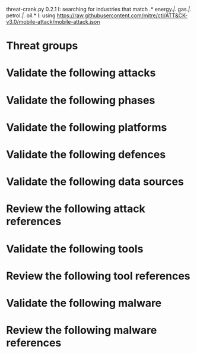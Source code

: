 threat-crank.py 0.2.1
I: searching for industries that match .* energy.*|.* gas.*|.* petrol.*|.* oil.*
I: using https://raw.githubusercontent.com/mitre/cti/ATT&CK-v3.0/mobile-attack/mobile-attack.json
# Threat groups


# Validate the following attacks


# Validate the following phases


# Validate the following platforms


# Validate the following defences


# Validate the following data sources


# Review the following attack references


# Validate the following tools


# Review the following tool references


# Validate the following malware


# Review the following malware references


